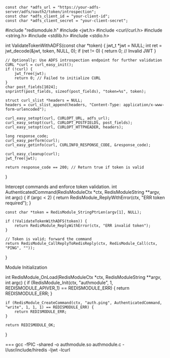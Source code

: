 

    const char *adfs_url = "https://your-adfs-server/adfs/oauth2/token/introspection";
    const char *adfs_client_id = "your-client-id";
    const char *adfs_client_secret = "your-client-secret";
#include "redismodule.h"
#include <jwt.h>
#include <curl/curl.h>
#include <string.h>
#include <stdlib.h>
#include <stdio.h>

int ValidateTokenWithADFS(const char *token) {
    jwt_t *jwt = NULL;
    int ret = jwt_decode(&jwt, token, NULL, 0);
    if (ret != 0) {
        return 0; // Invalid JWT
    }

    // Optionally: Use ADFS introspection endpoint for further validation
    CURL *curl = curl_easy_init();
    if (!curl) {
        jwt_free(jwt);
        return 0; // Failed to initialize CURL
    }
    char post_fields[1024];
    snprintf(post_fields, sizeof(post_fields), "token=%s", token);

    struct curl_slist *headers = NULL;
    headers = curl_slist_append(headers, "Content-Type: application/x-www-form-urlencoded");

    curl_easy_setopt(curl, CURLOPT_URL, adfs_url);
    curl_easy_setopt(curl, CURLOPT_POSTFIELDS, post_fields);
    curl_easy_setopt(curl, CURLOPT_HTTPHEADER, headers);

    long response_code;
    curl_easy_perform(curl);
    curl_easy_getinfo(curl, CURLINFO_RESPONSE_CODE, &response_code);

    curl_easy_cleanup(curl);
    jwt_free(jwt);

    return response_code == 200; // Return true if token is valid
}

Intercept commands and enforce token validation.
int AuthenticatedCommand(RedisModuleCtx *ctx, RedisModuleString **argv, int argc) {
    if (argc < 2) {
        return RedisModule_ReplyWithError(ctx, "ERR token required");
    }

    const char *token = RedisModule_StringPtrLen(argv[1], NULL);

    if (!ValidateTokenWithADFS(token)) {
        return RedisModule_ReplyWithError(ctx, "ERR invalid token");
    }

    // Token is valid; forward the command
    return RedisModule_CallReplyToRedisReply(ctx, RedisModule_Call(ctx, "PING", ""));
}

Module Initialization

int RedisModule_OnLoad(RedisModuleCtx *ctx, RedisModuleString **argv, int argc) {
    if (RedisModule_Init(ctx, "authmodule", 1, REDISMODULE_APIVER_1) == REDISMODULE_ERR) {
        return REDISMODULE_ERR;
    }

    if (RedisModule_CreateCommand(ctx, "auth.ping", AuthenticatedCommand, "write", 1, 1, 1) == REDISMODULE_ERR) {
        return REDISMODULE_ERR;
    }

    return REDISMODULE_OK;
}


===
gcc -fPIC -shared -o authmodule.so authmodule.c -I/usr/include/hiredis -ljwt -lcurl





